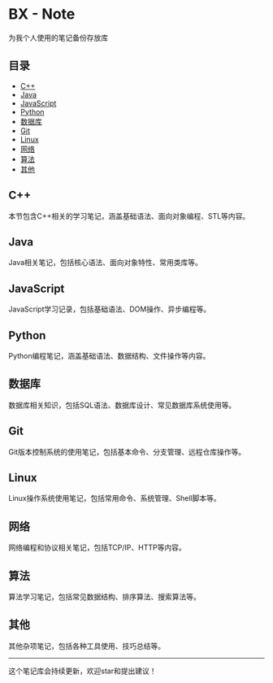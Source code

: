 # BX - Note
为我个人使用的笔记备份存放库

## 目录

- [C++](#c)
- [Java](#java)
- [JavaScript](#javascript)
- [Python](#python)
- [数据库](#数据库)
- [Git](#git)
- [Linux](#linux)
- [网络](#网络)
- [算法](#算法)
- [其他](#其他)

## C++

本节包含C++相关的学习笔记，涵盖基础语法、面向对象编程、STL等内容。

## Java

Java相关笔记，包括核心语法、面向对象特性、常用类库等。

## JavaScript

JavaScript学习记录，包括基础语法、DOM操作、异步编程等。

## Python

Python编程笔记，涵盖基础语法、数据结构、文件操作等内容。

## 数据库

数据库相关知识，包括SQL语法、数据库设计、常见数据库系统使用等。

## Git

Git版本控制系统的使用笔记，包括基本命令、分支管理、远程仓库操作等。

## Linux

Linux操作系统使用笔记，包括常用命令、系统管理、Shell脚本等。

## 网络

网络编程和协议相关笔记，包括TCP/IP、HTTP等内容。

## 算法

算法学习笔记，包括常见数据结构、排序算法、搜索算法等。

## 其他

其他杂项笔记，包括各种工具使用、技巧总结等。

---

这个笔记库会持续更新，欢迎star和提出建议！

